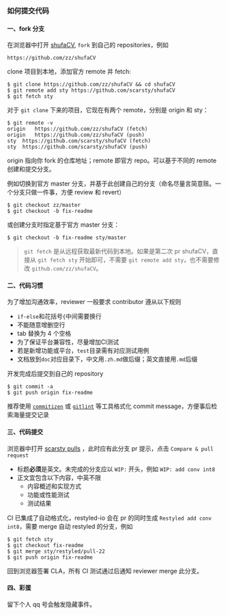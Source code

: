 ### 如何提交代码

#### 一、fork 分支
在浏览器中打开 [shufaCV](https://github.com/scarsty/shufaCV/), `fork` 到自己的 repositories，例如
```
https://github.com/zz/shufaCV
```

clone 项目到本地，添加官方 remote 并 fetch:
```
$ git clone https://github.com/zz/shufaCV && cd shufaCV
$ git remote add sty https://github.com/scarsty/shufaCV
$ git fetch sty
```
对于 `git clone` 下来的项目，它现在有两个 remote，分别是 origin 和 sty：

```
$ git remote -v
origin   https://github.com/zz/shufaCV (fetch)
origin   https://github.com/zz/shufaCV (push)
sty  https://github.com/scarsty/shufaCV (fetch)
sty  https://github.com/scarsty/shufaCV (push)
```
origin 指向你 fork 的仓库地址；remote 即官方 repo。可以基于不同的 remote 创建和提交分支。

例如切换到官方 master 分支，并基于此创建自己的分支（命名尽量言简意赅。一个分支只做一件事，方便 review 和 revert）
```
$ git checkout zz/master
$ git checkout -b fix-readme
```

或创建分支时指定基于官方 master 分支：
```
$ git checkout -b fix-readme sty/master
```

> `git fetch` 是从远程获取最新代码到本地。如果是第二次 pr shufaCV，直接从  `git fetch sty` 开始即可，不需要 `git remote add sty`，也不需要修改 `github.com/zz/shufaCV`。

#### 二、代码习惯
为了增加沟通效率，reviewer 一般要求 contributor 遵从以下规则

* `if-else`和花括号`{`中间需要换行
* 不能随意增删空行
* tab 替换为 4 个空格
* 为了保证平台兼容性，尽量增加CI测试
* 若是新增功能或平台，`test`目录需有对应测试用例
* 文档放到`doc`对应目录下，中文用`.zh.md`做后缀；英文直接用`.md`后缀

开发完成后提交到自己的 repository
```
$ git commit -a
$ git push origin fix-readme
```
推荐使用 [`commitizen`](https://pypi.org/project/commitizen/) 或 [`gitlint`](https://jorisroovers.com/gitlint/) 等工具格式化 commit message，方便事后检索海量提交记录

#### 三、代码提交
浏览器中打开 [scarsty pulls](https://github.com/scarsty/shufaCV/pulls) ，此时应有此分支 pr 提示，点击 `Compare & pull request`

* 标题**必须**是英文。未完成的分支应以 `WIP:` 开头，例如 `WIP: add conv int8`
* 正文宜包含以下内容，中英不限
    * 内容概述和实现方式
    * 功能或性能测试
    * 测试结果

CI 已集成了自动格式化，restyled-io 会在 pr 的同时生成 `Restyled add conv int8`，需要 merge 自动 restyled 的分支，例如
```
$ git fetch sty
$ git checkout fix-readme
$ git merge sty/restyled/pull-22
$ git push origin fix-readme
```
回到浏览器签署  CLA，所有 CI 测试通过后通知 reviewer merge 此分支。

#### 四、彩蛋
留下个人 qq 号会触发隐藏事件。

